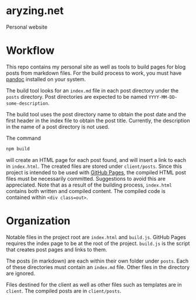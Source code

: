 # aryzing.net
Personal website

# Workflow

This repo contains my personal site as well as tools to build pages for blog posts from markdown files. For the build process to work, you must have [pandoc][pandoc] installed on your system.

The build tool looks for an `index.md` file in each post directory under the `posts` directory. Post directories are expected to be named `YYYY-MM-DD-some-description`.

The build tool uses the post directory name to obtain the post date and the first header in the index file to obtain the post title. Currently, the description in the name of a post directory is not used.

The command

```sh
npm build
```

will create an HTML page for each post found, and will insert a link to each in `index.html`. The created files are stored under `client/posts`. Since this project is intended to be used with [GitHub Pages][github-pages], the compiled HTML post files must be necessarily committed. Suggestions to avoid this are appreciated. Note that as a result of the building process, `index.html` contains both written and compiled content. The compiled code is contained within `<div class=out>`.

# Organization

Notable files in the project root are `index.html` and `build.js`. GitHub Pages requires the index page to be at the root of the project. `build.js` is the script that creates post pages and links to them.

The posts (in markdown) are each within their own folder under `posts`. Each of these directories must contain an `index.md` file. Other files in the directory are ignored.

Files destined for the client as well as other files such as templates are in `client`. The compiled posts are in `client/posts`.

[pandoc]: http://pandoc.org/
[github-pages]: https://pages.github.com/
